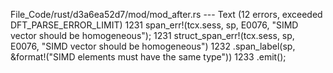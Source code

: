 File_Code/rust/d3a6ea52d7/mod/mod_after.rs --- Text (12 errors, exceeded DFT_PARSE_ERROR_LIMIT)
1231                 span_err!(tcx.sess, sp, E0076, "SIMD vector should be homogeneous");                                                                    1231                 struct_span_err!(tcx.sess, sp, E0076, "SIMD vector should be homogeneous")
                                                                                                                                                             1232                                 .span_label(sp, &format!("SIMD elements must have the same type"))
                                                                                                                                                             1233                                 .emit();

